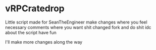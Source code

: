 # vRPCratedrop
Little script made for SeanTheEngineer make changes where you feel necessary comments where you want shit changed fork and do shit idc about the script have fun

I'll make more changes along the way
